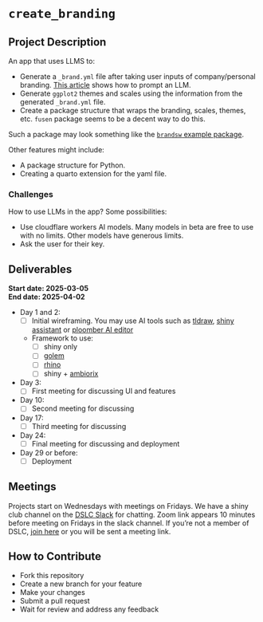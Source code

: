
# `create_branding`

## Project Description

An app that uses LLMS to:

- Generate a `_brand.yml` file after taking user inputs of
  company/personal branding. [This
  article](https://posit-dev.github.io/brand-yml/articles/llm-brand-yml-prompt/)
  shows how to prompt an LLM.  
- Generate `ggplot2` themes and scales using the information from the
  generated `_brand.yml` file.  
- Create a package structure that wraps the branding, scales, themes,
  etc. `fusen` package seems to be a decent way to do this.

Such a package may look something like the [`brandsw` example
package](https://github.com/durraniu/brandsw).

Other features might include:

- A package structure for Python.  
- Creating a quarto extension for the yaml file.

### Challenges

How to use LLMs in the app? Some possibilities:

- Use cloudflare workers AI models. Many models in beta are free to use
  with no limits. Other models have generous limits.  
- Ask the user for their key.

## Deliverables

**Start date: 2025-03-05**  
**End date: 2025-04-02**

- Day 1 and 2:
  - [ ] Initial wireframing. You may use AI tools such as
    [tldraw](https://www.tldraw.com/), [shiny
    assistant](https://gallery.shinyapps.io/assistant/#) or [ploomber AI
    editor](https://editor.ploomber.io/)
  - Framework to use:
    - [ ] shiny only
    - [ ] [golem](https://github.com/ThinkR-open/golem)
    - [ ] [rhino](https://github.com/Appsilon/rhino)
    - [ ] shiny + [ambiorix](https://ambiorix.dev/)
- Day 3:
  - [ ] First meeting for discussing UI and features  
- Day 10:
  - [ ] Second meeting for discussing <features>  
- Day 17:
  - [ ] Third meeting for discussing <features>  
- Day 24:
  - [ ] Final meeting for discussing <features> and deployment
- Day 29 or before:
  - [ ] Deployment

## Meetings

Projects start on Wednesdays with meetings on Fridays. We have a shiny
club channel on the [DSLC
Slack](https://dslcio.slack.com/archives/C08A52V98TY) for chatting. Zoom
link appears 10 minutes before meeting on Fridays in the slack channel.
If you’re not a member of DSLC, [join here](https://dslc.io/join) or you
will be sent a meeting link.

## How to Contribute

- Fork this repository
- Create a new branch for your feature
- Make your changes
- Submit a pull request
- Wait for review and address any feedback
